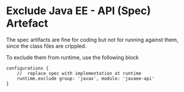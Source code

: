 Exclude Java EE - API (Spec) Artefact
=====================================

The spec artifacts are fine for coding but not for running against them, since the class files are crippled.

To exclude them from runtime, use the following block

	configurations {
		//	replace spec with implementation at runtime
		runtime.exclude group: 'javax', module: 'javaee-api'
	}
